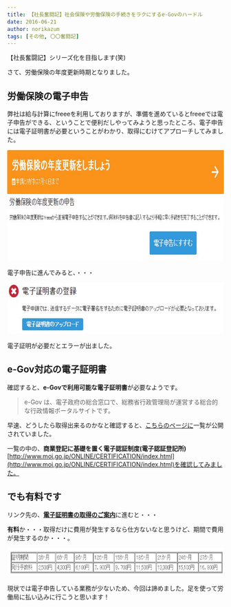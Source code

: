 ```yaml
---
title: 【社長奮闘記】社会保険や労働保険の手続きをラクにするe-Govのハードル
date: 2016-06-21
author: norikazum
tags: [その他, 〇〇奮闘記]
---
```


【社長奮闘記】シリーズ化を目指します(笑)

さて、労働保険の年度更新時期となりました。

## 労働保険の電子申告

弊社は給与計算にfreeeを利用しておりますが、準備を進めているとfreeeでは電子申告ができる、ということで便利だしやってみようと思ったところ、電子申告には電子証明書が必要ということがわかり、取得にむけてアプローチしてみました。

<img src="images/online-certificate-to-process-public-insurances-1.jpg" alt="roudouhoken01" width="897" height="103" class="alignnone size-full wp-image-733" />

<img src="images/online-certificate-to-process-public-insurances-2.jpg" alt="roudouhoken02" width="812" height="152" class="alignnone size-full wp-image-734" />

電子申告に進んでみると、・・・

<img src="images/online-certificate-to-process-public-insurances-3.jpg" alt="roudouhoken03" width="653" height="119" class="alignnone size-full wp-image-735" />

電子証明が必要だとエラーが出ました。

## e-Gov対応の電子証明書

確認すると、**e-Govで利用可能な電子証明書**が必要なようです。
>e-Gov は、電子政府の総合窓口で、総務省行政管理局が運営する総合的な行政情報ポータルサイトです。

早速、どうしたら取得出来るのかなと確認すると、[こちらのページに](http://www.e-gov.go.jp/faq/shinsei-mhlw/0013/index.html)一覧が公開されていました。

一覧の中の、**商業登記に基礎を置く電子認証制度(電子認証登記所)**[http://www.moj.go.jp/ONLINE/CERTIFICATION/index.html](http://www.moj.go.jp/ONLINE/CERTIFICATION/index.html)を確認してみました。

## でも有料です

リンク先の、[**電子証明書の取得のご案内**](http://www.moj.go.jp/MINJI/minji06_00028.html)に進むと・・・

**有料**か・・・取得だけに費用が発生するなら仕方ないなと思うけど、期間で費用が発生するのか・・・。

<img src="images/online-certificate-to-process-public-insurances-4.png" alt="roudouhoken04" width="715" height="66" class="alignnone size-full wp-image-1002" />

現状では電子申告している業務が少ないため、今回は諦めました。足を使って労働局に払い込みに行こうと思います！